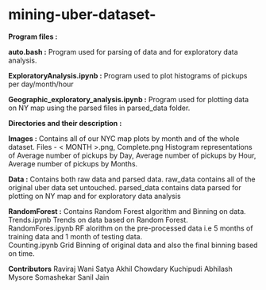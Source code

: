 # mining-uber-dataset-

**Program files :**

**auto.bash  :** Program used for parsing of data and for exploratory data analysis.

**ExploratoryAnalysis.ipynb :** Program used to plot histograms of pickups per day/month/hour

**Geographic_exploratory_analysis.ipynb :** Program used for plotting data on NY map using the parsed files in parsed_data folder.

**Directories and their description  :**

**Images :** Contains all of our
NYC map plots by month and of the whole dataset. Files - < MONTH >.png, Complete.png
Histogram representations of Average number of pickups by Day, Average number of pickups by Hour, Average number of pickups by Months.

**Data  :** Contains both raw data and parsed data.
raw_data contains all of the original uber data set untouched.
parsed_data contains data parsed for plotting on NY map and for exploratory data analysis

**RandomForest  :** Contains Random Forest algorithm and Binning on data.
<br>
Trends.ipynb Trends on data based on Random Forest.
<br>
RandomFores.ipynb RF alorithm on the pre-processed data i.e 5 months of training data and 1 month of testing data.
<br>
Counting.ipynb Grid Binning of original data and also the final binning based on time.

**Contributors**
Raviraj Wani
Satya Akhil Chowdary Kuchipudi
Abhilash Mysore Somashekar 
Sanil Jain 
